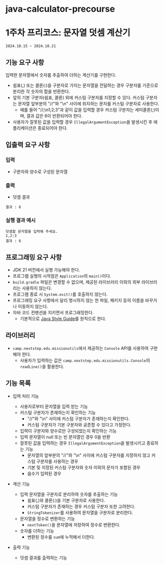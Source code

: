 # java-calculator-precourse

# 1주차 프리코스: 문자열 덧셈 계산기
`2024.10.15 ~ 2024.10.21`

## 기능 요구 사항
입력한 문자열에서 숫자를 추출하여 더하는 계산기를 구현한다.
- 쉼표(,) 또는 콜론(:)을 구분자로 가지는 문자열을 전달하는 경우 구분자를 기준으로 분리한 각 숫자의 합을 반환한다.
- 앞의 기본 구분자(쉼표, 콜론) 외에 커스텀 구분자를 지정할 수 있다. 커스텀 구분자는 문자열 앞부분의 "//"와 "\n" 사이에 위치하는 문자를 커스텀 구분자로 사용한다.
  - 예를 들어 "//;\n1;2;3"과 같이 값을 입력할 경우 커스텀 구분자는 세미콜론(;)이며, 결과 값은 6이 반환되어야 한다.
- 사용자가 잘못된 값을 입력할 경우 `IllegalArgumentException`을 발생시킨 후 애플리케이션은 종료되어야 한다.

## 입출력 요구 사항
### 입력
- 구분자와 양수로 구성된 문자열
### 출력
- 덧셈 결과
```
결과 : 6
```
### 실행 결과 예시
```
덧셈할 문자열을 입력해 주세요.
1,2:3
결과 : 6
```

## 프로그래밍 요구 사항
- JDK 21 버전에서 실행 가능해야 한다.
- 프로그램 실행의 시작점은 `Application`의 `main()`이다.
- `build.gradle` 파일은 변경할 수 없으며, 제공된 라이브러리 이외의 외부 라이브러리는 사용하지 않는다.
- 프로그램 종료 시 `System.exit()`를 호출하지 않는다.
- 프로그래밍 요구 사항에서 달리 명시하지 않는 한 파일, 패키지 등의 이름을 바꾸거나 이동하지 않는다.
- 자바 코드 컨벤션을 지키면서 프로그래밍한다.
  - 기본적으로 [Java Style Guide](https://github.com/woowacourse/woowacourse-docs/tree/main/styleguide/java)를 원칙으로 한다.

## 라이브러리
- `camp.nextstep.edu.missionutils`에서 제공하는 `Console` API를 사용하여 구현해야 한다.
  - 사용자가 입력하는 값은 `camp.nextstep.edu.missionutils.Console`의 `readLine()`을 활용한다.

## 기능 목록
- 입력 처리 기능
  - 사용자로부터 문자열을 입력 받는 기능 
  - 커스텀 구분자가 존재하는지 확인하는 기능
    - "//"와 "\n" 사이에 커스텀 구분자가 존재하는지 확인한다.
    - 커스텀 구분자가 기본 구분자와 공존할 수 있다고 가정한다.
  - 입력이 구분자와 양수로만 구성되었는지 확인하는 기능
  - 입력 문자열이 null 또는 빈 문자열인 경우 0을 반환
  - 잘못된 값을 입력하는 경우 `IllegalArgumentException`을 발생시키고 종료하는 기능
    - 문자열의 앞부분의 "//"와 "\n" 사이에 커스텀 구분자를 지정하지 않고 커스텀 구분자를 사용하는 경우
    - 기본 및 지정된 커스텀 구분자와 숫자 이외의 문자가 포함된 경우
    - 음수가 입력된 경우

- 계산 기능
  - 입력 문자열을 구분자로 분리하여 숫자를 추출하는 기능
    - 쉼표(,)와 콜론(:)을 기본 구분자로 사용한다.
    - 커스텀 구분자가 존재하는 경우 커스텀 구분자 또한 고려한다.
    - `StringTokenizer`를 사용하여 문자열을 구분자로 분리한다.
  - 문자열을 정수로 변환하는 기능
    - `nextToken()`을 문자열에 저장하여 정수로 변환한다.
  - 숫자를 더하는 기능
    - 변환된 정수를 `sum`에 누적해서 더한다.

- 출력 기능
  - 덧셈 결과를 출력하는 기능

